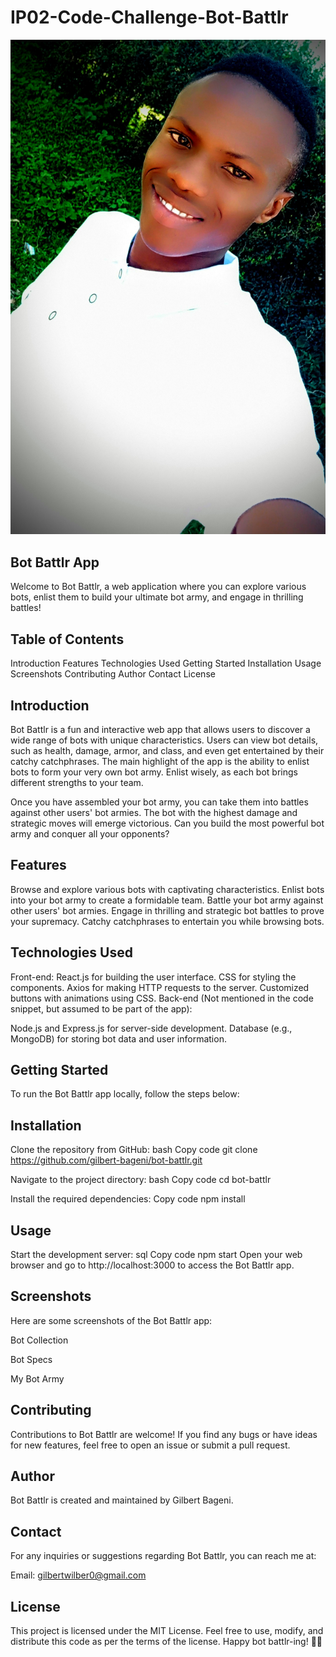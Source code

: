 # IP02-Code-Challenge-Bot-Battlr

![Bot Battlr](./images/IMG_20230205_111726_457~2_1.jpg)

## Bot Battlr App

Welcome to Bot Battlr, a web application where you can explore various bots, enlist them to build your ultimate bot army, and engage in thrilling battles!

## Table of Contents
Introduction
Features
Technologies Used
Getting Started
Installation
Usage
Screenshots
Contributing
Author
Contact
License

## Introduction
Bot Battlr is a fun and interactive web app that allows users to discover a wide range of bots with unique characteristics. Users can view bot details, such as health, damage, armor, and class, and even get entertained by their catchy catchphrases. The main highlight of the app is the ability to enlist bots to form your very own bot army. Enlist wisely, as each bot brings different strengths to your team.

Once you have assembled your bot army, you can take them into battles against other users' bot armies. The bot with the highest damage and strategic moves will emerge victorious. Can you build the most powerful bot army and conquer all your opponents?

## Features
Browse and explore various bots with captivating characteristics.
Enlist bots into your bot army to create a formidable team.
Battle your bot army against other users' bot armies.
Engage in thrilling and strategic bot battles to prove your supremacy.
Catchy catchphrases to entertain you while browsing bots.


## Technologies Used
Front-end:
React.js for building the user interface.
CSS for styling the components.
Axios for making HTTP requests to the server.
Customized buttons with animations using CSS.
Back-end (Not mentioned in the code snippet, but assumed to be part of the app):

Node.js and Express.js for server-side development.
Database (e.g., MongoDB) for storing bot data and user information.


## Getting Started
To run the Bot Battlr app locally, follow the steps below:

## Installation
Clone the repository from GitHub:
bash
Copy code
git clone https://github.com/gilbert-bageni/bot-battlr.git

Navigate to the project directory:
bash
Copy code
cd bot-battlr

Install the required dependencies:
Copy code
npm install


## Usage
Start the development server:
sql
Copy code
npm start
Open your web browser and go to http://localhost:3000 to access the Bot Battlr app.


## Screenshots
Here are some screenshots of the Bot Battlr app:

Bot Collection

Bot Specs

My Bot Army

## Contributing
Contributions to Bot Battlr are welcome! If you find any bugs or have ideas for new features, feel free to open an issue or submit a pull request.

## Author
Bot Battlr is created and maintained by Gilbert Bageni.

## Contact
For any inquiries or suggestions regarding Bot Battlr, you can reach me at:

Email: gilbertwilber0@gmail.com


## License
This project is licensed under the MIT License. Feel free to use, modify, and distribute this code as per the terms of the license. Happy bot battlr-ing! 🤖🔥